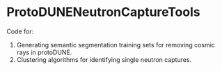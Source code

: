 # ProtoDUNENeutronCaptureTools

Code for:
  1.  Generating semantic segmentation training sets for removing cosmic rays in protoDUNE.
  2.  Clustering algorithms for identifying single neutron captures.
